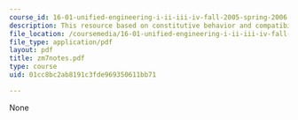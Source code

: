 ```yaml
---
course_id: 16-01-unified-engineering-i-ii-iii-iv-fall-2005-spring-2006
description: This resource based on constitutive behavior and compatibility.
file_location: /coursemedia/16-01-unified-engineering-i-ii-iii-iv-fall-2005-spring-2006/01cc8bc2ab8191c3fde969350611bb71_zm7notes.pdf
file_type: application/pdf
layout: pdf
title: zm7notes.pdf
type: course
uid: 01cc8bc2ab8191c3fde969350611bb71

---
```

None